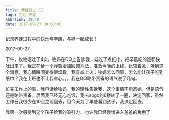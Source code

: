 ```yaml
---
title: 养娃日志（1）
tags: 生活 养娃
abbrlink: 38640
date: 2017-09-27 00:00:00
---
```

记录养娃过程中的快乐与辛酸，与娃一起成长！

2017-09-27

下午，牧牧呕吐了4次，牧妈在QQ上告诉我：娃吃了点纸巾，把早晨吃的饭都快吐出来了。我正在给一个弹窗增加回调方法，准备今晚的上线，比较着急，听到这个消息，我心情瞬间变得很烦躁，我有点上火：牧妈怎么回事，怎么能让孩子吃到纸巾？我在上班也不让我省心。。。我在QQ略带责备的语气说了几句。

忙完工作上的事，我电话给牧妈，我的理性告诉我，这个事情不能怨她，但是语气还是略带责备。后面我已经无心吃饭，我去sogo的6楼转了一圈，决定回家，虽然工作日我很少在10点之前回去，但今天为了早些看到孩子，我决定回去。

我第一次感觉到这个孩子给我的吸引力。也许我已经慢慢进入爸爸的角色了